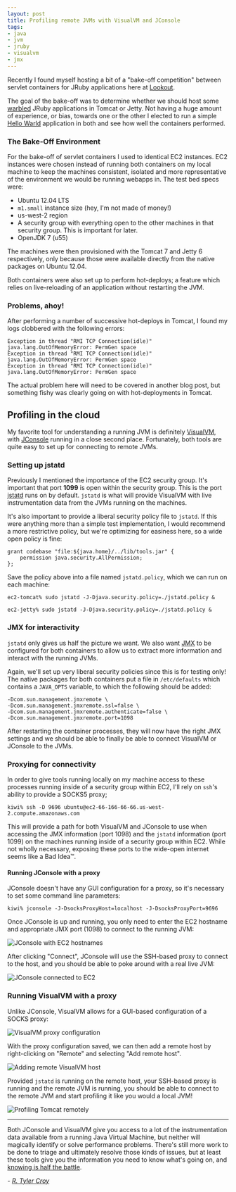 ```yaml
---
layout: post
title: Profiling remote JVMs with VisualVM and JConsole
tags:
- java
- jvm
- jruby
- visualvm
- jmx
---
```


Recently I found myself hosting a bit of a "bake-off competition" between
servlet containers for JRuby applications here at
[Lookout](https://www.lookout.com/about/careers).


The goal of the bake-off was to determine whether we should host some
[warbled](https://github.com/jruby/warbler) JRuby applications in Tomcat or
Jetty. Not having a huge amount of experience, or bias, towards one or the
other I elected to run a simple [Hello
Warld](https://github.com/rtyler/hellowarld) application in both and see how
well the containers performed.


### The Bake-Off Environment

For the bake-off of servlet containers I used to identical EC2 instances. EC2
instances were chosen instead of running both containers on my local machine to
keep the machines consistent, isolated and more representative of the
environment we would be running webapps in. The test bed specs were:

 * Ubuntu 12.04 LTS
 * `m1.small` instance size (hey, I'm not made of money!)
 * us-west-2 region
 * A security group with everything open to the other machines in that security
   group. This is important for later.
 * OpenJDK 7 (u55)

The machines were then provisioned with the Tomcat 7 and Jetty 6 respectively,
only because those were available directly from the native packages on Ubuntu 12.04.

Both containers were also set up to perform hot-deploys; a feature which relies
on live-reloading of an application without restarting the JVM.


### Problems, ahoy!

After performing a number of successive hot-deploys in Tomcat, I found my logs
clobbered with the following errors:

~~~
Exception in thread "RMI TCP Connection(idle)" java.lang.OutOfMemoryError: PermGen space
Exception in thread "RMI TCP Connection(idle)" java.lang.OutOfMemoryError: PermGen space
Exception in thread "RMI TCP Connection(idle)" java.lang.OutOfMemoryError: PermGen space
~~~

The actual problem here will need to be covered in another blog post, but
something fishy was clearly going on with hot-deployments in Tomcat.


## Profiling in the cloud

My favorite tool for understanding a running JVM is
definitely [VisualVM](http://visualvm.java.net/), with
[JConsole](http://docs.oracle.com/javase/6/docs/technotes/guides/management/jconsole.html)
running in a close second place. Fortunately, both tools are quite easy to set
up for connecting to remote JVMs.


### Setting up jstatd

Previously I mentioned the importance of the EC2 security group. It's important
that port **1099** is open within the security group. This is the port
[jstatd](http://docs.oracle.com/javase/7/docs/technotes/tools/share/jstatd.html)
runs on by default. `jstatd` is what will provide VisualVM with live
instrumentation data from the JVMs running on the machines.


It's also important to provide a liberal security policy file to `jstatd`. If
this were anything more than a simple test implementation, I would recommend a
more restrictive policy, but we're optimizing for easiness here, so a wide open
policy is fine:

~~~
grant codebase "file:${java.home}/../lib/tools.jar" {
    permission java.security.AllPermission;
};
~~~

Save the policy above into a file named `jstatd.policy`, which we can run
on each machine:

~~~
ec2-tomcat% sudo jstatd -J-Djava.security.policy=./jstatd.policy &
~~~

~~~
ec2-jetty% sudo jstatd -J-Djava.security.policy=./jstatd.policy &
~~~

### JMX for interactivity

`jstatd` only gives us half the picture we want. We also want
[JMX](http://www.oracle.com/technetwork/java/javase/tech/javamanagement-140525.html)
to be configured for both containers to allow us to extract more information
and interact with the running JVMs.


Again, we'll set up very liberal security policies since this is for testing
only! The native packages for both containers put a file in `/etc/defaults`
which contains a `JAVA_OPTS` variable, to which the following should be added:

~~~
-Dcom.sun.management.jmxremote \
-Dcom.sun.management.jmxremote.ssl=false \
-Dcom.sun.management.jmxremote.authenticate=false \
-Dcom.sun.management.jmxremote.port=1098
~~~

After restarting the container processes, they will now have the right JMX
settings and we should be able to finally be able to connect VisualVM or
JConsole to the JVMs.



### Proxying for connectivity

In order to give tools running locally on my machine access to these processes
running inside of a security group within EC2, I'll rely on `ssh`'s ability to
provide a SOCKS5 proxy;

~~~
kiwi% ssh -D 9696 ubuntu@ec2-66-166-66-66.us-west-2.compute.amazonaws.com
~~~

This will provide a path for both VisualVM and JConsole to use when accessing
the JMX information (port 1098) and the `jstatd` information (port 1099) on the
machines running inside of a security group within EC2. While not wholly
necessary, exposing these ports to the wide-open internet seems like a Bad
Idea&trade;.


#### Running JConsole with a proxy

JConsole doesn't have any GUI configuration for a proxy, so it's necessary to
set some command line parameters:

~~~
kiwi% jconsole -J-DsocksProxyHost=localhost -J-DsocksProxyPort=9696
~~~

Once JConsole is up and running, you only need to enter the EC2 hostname and
appropriate JMX port (1098) to connect to the running JVM:

![JConsole with EC2
hostnames](/images/post-images/profiling-remote-jvms/jconsole-with-proxy.png)

After clicking "Connect", JConsole will use the SSH-based proxy to connect to
the host, and you should be able to poke around with a real live JVM:

![JConsole connected to
EC2](/images/post-images/profiling-remote-jvms/jconsole-connected-remotely.png)


### Running VisualVM with a proxy

Unlike JConsole, VisualVM allows for a GUI-based configuration of a SOCKS
proxy:

![VisualVM proxy
configuration](/images/post-images/profiling-remote-jvms/visualvm-proxy-conf.png)

With the proxy configuration saved, we can then add a remote host by
right-clicking on "Remote" and selecting "Add remote host".

![Adding remote VisualVM
host](/images/post-images/profiling-remote-jvms/adding-remote-host-visualvm.png)


Provided `jstatd` is running on the remote host, your SSH-based proxy is
running and the remote JVM is running, you should be able to connect to the
remote JVM and start profiling it like you would a local JVM!

![Profiling Tomcat
remotely](/images/post-images/profiling-remote-jvms/profiling-tomcat-remotely.png)

---

Both JConsole and VisualVM give you access to a lot of the instrumentation data
available from a running Java Virtual Machine, but neither will magically
identify or solve performance problems. There's still more work to be done to
triage and ultimately resolve those kinds of issues, but at least these tools
give you the information you need to know what's going on, and [knowing is half
the
battle](http://cdn.churchm.ag/wp-content/uploads/2014/03/knowing-is-half-the-battle.jpg).




*- [R. Tyler Croy](https://github.com/rtyler)*
